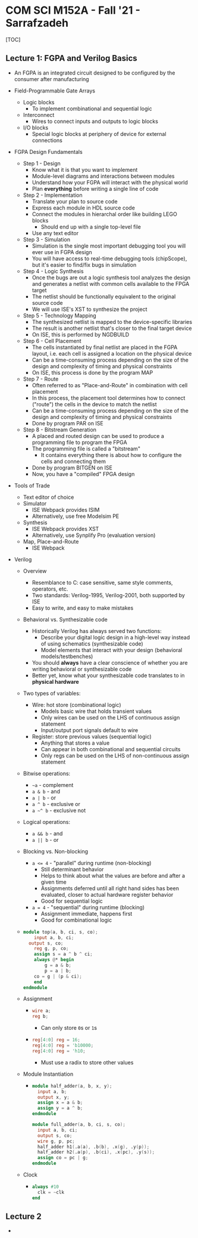 # COM SCI M152A - Fall '21 - Sarrafzadeh

[TOC]

## Lecture 1: FGPA and Verilog Basics

- An FGPA is an integrated circuit designed to be configured by the consumer after manufacturing

- Field-Programmable Gate Arrays

  - Logic blocks
    - To implement combinational and sequential logic
  - Interconnect
    - Wires to connect inputs and outputs to logic blocks
  - I/O blocks
    - Special logic blocks at periphery of device for external connections

- FGPA Design Fundamentals

  - Step 1 - Design
    - Know what it is that you want to implement
    - Module-level diagrams and interactions between modules
    - Understand how your FGPA will interact with the physical world
    - Plan **everything** before writing a single line of code
  - Step 2 - Implementation
    - Translate your plan to source code
    - Express each module in HDL source code
    - Connect the modules in hierarchal order like building LEGO blocks
      - Should end up with a single top-level file
    - Use any text editor
  - Step 3 - Simulation
    - Simulation is the single most important debugging tool you will ever use in FGPA design
    - You will have access to real-time debugging tools (chipScope), but it's easier to find/fix bugs in simulation
  - Step 4 - Logic Synthesis
    - Once the bugs are out a logic synthesis tool analyzes the design and generates a netlist with common cells available to the FPGA target
    - The netlist should be functionally equivalent to the original source code
    - We will use ISE's XST to synthesize the project
  - Step 5 - Technology Mapping
    - The synthesized netlist is mapped to the device-specific libraries
    - The result is another netlist that's closer to the final target device
    - On ISE, this is performed by NGDBUILD
  - Step 6 - Cell Placement
    - The cells instantiated by final netlist are placed in the FGPA layout, i.e. each cell is assigned a location on the physical device
    - Can be a time-consuming process depending on the size of the design and complexity of timing and physical constraints
    - On ISE, this process is done by the program MAP
  - Step 7 - Route
    - Often referred to as "Place-and-Route" in combination with cell placement
    - In this process, the placement tool determines how to connect ("route") the cells in the device to match the netlist
    - Can be a time-consuming process depending on the size of the design and complexity of timing and physical constraints
    - Done by program PAR on ISE
  - Step 8 - Bitstream Generation
    - A placed and routed design can be used to produce a programming file to program the FPGA
    - The programming file is called a "bitstream"
      - It contains everything there is about how to configure the cells and connecting them
    - Done by program BITGEN on ISE
    - Now, you have a "compiled" FPGA design

- Tools of Trade

  - Text editor of choice
  - Simulator
    - ISE Webpack provides ISIM
    - Alternatively, use free Modelsim PE
  - Synthesis
    - ISE Webpack provides XST
    - Alternatively, use Synplify Pro (evaluation version)
  - Map, Place-and-Route
    - ISE Webpack

- Verilog

  - Overview

    - Resemblance to C: case sensitive, same style comments, operators, etc.
    - Two standards: Verilog-1995, Verilog-2001, both supported by ISE
    - Easy to write, and easy to make mistakes

  - Behavioral vs. Synthesizable code

    - Historically Verilog has always served two functions:
      - Describe your digital logic design in a high-level way instead of using schematics (synthesizable code)
      - Model elements that interact with your design (behavioral models/testbenches)
    - You should **always** have a clear conscience of whether you are writing behavioral or synthesizable code
    - Better yet, know what your synthesizable code translates to in **physical hardware**

  - Two types of variables:

    - Wire: hot store (combinational logic)
      - Models basic wire that holds transient values
      - Only wires can be used on the LHS of continuous assign statement
      - Input/output port signals default to wire
    - Register: store previous values (sequential logic)
      - Anything that stores a value
      - Can appear in both combinational and sequential circuits
      - Only regs can be used on the LHS of non-continuous assign statement

  - Bitwise operations:

    - `~a` - complement
    - `a & b` - and
    - `a | b` - or
    - `a ^ b` - exclusive or
    - `a ~^ b` - exclusive not

  - Logical operations:

    - `a && b` - and
    - `a || b` - or

  - Blocking vs. Non-blocking

    - `a <= 4` - "parallel" during runtime (non-blocking)
      - Still determinant behavior
      - Helps to think about what the values are before and after a given time
      - Assignments deferred until all right hand sides has been evaluated, closer to actual hardware register behavior
      - Good for sequential logic
    - `a = 4` - "sequential" during runtime (blocking)
      - Assignment immediate, happens first
      - Good for combinational logic

  - ```verilog
    module top(a, b, ci, s, co);
    	input a, b, ci;
      output s, co;
    	reg g, p, co;
    	assign s = a ^ b ^ ci;
    	always @* begin
    		g = a & b;
    		p = a | b;
        co = g | (p & ci);
    	end
    endmodule
    ```

  - Assignment

    - ```verilog
      wire a;
      reg b;
      ```

      - Can only store `0`s or `1`s

    - ```verilog
      reg[4:0] reg = 16;
      reg[4:0] reg = 'b10000;
      reg[4:0] reg = 'h10;
      ```

      - Must use a radix to store other values

  - Module Instantiation

    - ```verilog
      module half_adder(a, b, x, y);
      	input a, b;
      	output x, y;
      	assign x = a & b;
      	assign y = a ^ b;
      endmodule
      
      module full_adder(a, b, ci, s, co);
        input a, b, ci;
        output s, co;
        wire g, p, pc;
        half_adder h1(.a(a), .b(b), .x(g), .y(p));
        half_adder h2(.a(p), .b(ci), .x(pc), .y(s));
        assign co = pc | g;
      endmodule
      ```

  - Clock

    - ```verilog
      always #10
        clk = ~clk
      end
      ```



## Lecture 2

- 

